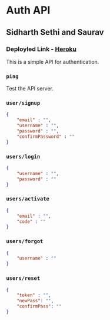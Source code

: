 # Auth API
## Sidharth Sethi and Saurav
### Deployled Link - [Heroku](https://tech-auth-api.herokuapp.com/ping)
This is a simple API for authentication.

### ```ping```
Test the API server.

### ```user/signup```

```json
{
    "email" : "",
    "username" : "",
    "password" : "",
    "confirmPassword" : ""
}
```

### ```users/login```

```json
{
    "username" : "",
    "password" : ""
}
```

### ```users/activate```

```json
{
    "email" : "",
    "code" : ""
}
```
### ```users/forgot```

```json
{
    "username" : ""
}
```

### ```users/reset```

```json
{
    "token" : "",
    "newPass": "",
    "confirmPass": ""
}
```
